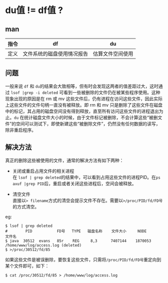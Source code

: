 du值 != df值 ?
===

man 
---

   指令   | df                       | du
 ---------|--------------------------|----------------
   定义   |文件系统的磁盘使用情况报告|估算文件空间使用


问题
---
一般来说 `df` 和 `du`的结果会大致相等，但有时会发现这两者的值差距过大，这时通过 `lsof |grep -i deleted` 可看到一些被删除的文件仍在被某些程序使用。这种现象出现的原因是在 rm 或 mv 这些文件后，仍有进程在访问这些文件，因此实际上这些文件的文件句柄一直没有被释放。即 rm 和 mv 只是删除了这些文件在磁盘中的标记，其占用的磁盘空间没有得到释放，直至所有访问这些文件的进程退出为止。`du` 在统计磁盘文件大小的时候，由于文件标记被删除，不会计算这些“被删文件”的空间可以测试下，即使新建这些“被删除文件”，仍然没有任何数据的读写，除非重启程序。

解决方法
---

真正的删除这些被使用的文件，通常的解决方法有如下两种：

- 关闭或重启占用文件的相关进程  
在 `lsof | grep deleted`的结果中，可以看到占用这些文件的进程PID。在`ps axuf |grep PID`后，重启或者关闭这些进程后，空间会被释放。

- 清空文件  
直接以`> filename`方式的清空会提示文件不存在。需要以`>/proc/PID/fd/FD号`的方式清空。

eg:

    $ lsof | grep deleted
    #        PID           FD号   TYPE   磁盘名称    文件大小     NODE       文件名  
    $ java  30512  evans   85r    REG     8,3      7407144    1870053   /home/www/log/access.log (deleted)
    $ >/proc/30512/fd/85

如果这些文件是被误删除，要恢复这些文件，只需将`/proc/PID/fd/FD号`重定向到某个文件即可，如下：

    $ cat /proc/30512/fd/85 > /home/www/log/access.log


